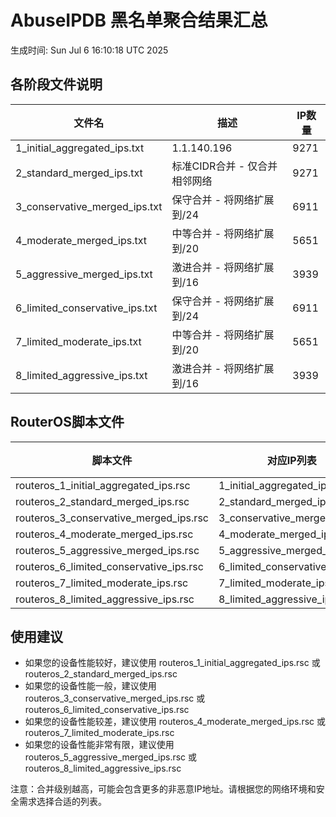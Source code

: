 # AbuseIPDB 黑名单聚合结果汇总
生成时间: Sun Jul  6 16:10:18 UTC 2025

## 各阶段文件说明

| 文件名 | 描述 | IP数量 |
|--------|------|--------|
| 1_initial_aggregated_ips.txt | 1.1.140.196 | 9271 |
| 2_standard_merged_ips.txt | 标准CIDR合并 - 仅合并相邻网络 | 9271 |
| 3_conservative_merged_ips.txt | 保守合并 - 将网络扩展到/24 | 6911 |
| 4_moderate_merged_ips.txt | 中等合并 - 将网络扩展到/20 | 5651 |
| 5_aggressive_merged_ips.txt | 激进合并 - 将网络扩展到/16 | 3939 |
| 6_limited_conservative_ips.txt | 保守合并 - 将网络扩展到/24 | 6911 |
| 7_limited_moderate_ips.txt | 中等合并 - 将网络扩展到/20 | 5651 |
| 8_limited_aggressive_ips.txt | 激进合并 - 将网络扩展到/16 | 3939 |

## RouterOS脚本文件

| 脚本文件 | 对应IP列表 | IP数量 |
|----------|------------|--------|
| routeros_1_initial_aggregated_ips.rsc | 1_initial_aggregated_ips.txt | 9271 |
| routeros_2_standard_merged_ips.rsc | 2_standard_merged_ips.txt | 9271 |
| routeros_3_conservative_merged_ips.rsc | 3_conservative_merged_ips.txt | 6911 |
| routeros_4_moderate_merged_ips.rsc | 4_moderate_merged_ips.txt | 5651 |
| routeros_5_aggressive_merged_ips.rsc | 5_aggressive_merged_ips.txt | 3939 |
| routeros_6_limited_conservative_ips.rsc | 6_limited_conservative_ips.txt | 6911 |
| routeros_7_limited_moderate_ips.rsc | 7_limited_moderate_ips.txt | 5651 |
| routeros_8_limited_aggressive_ips.rsc | 8_limited_aggressive_ips.txt | 3939 |

## 使用建议

- 如果您的设备性能较好，建议使用 routeros_1_initial_aggregated_ips.rsc 或 routeros_2_standard_merged_ips.rsc
- 如果您的设备性能一般，建议使用 routeros_3_conservative_merged_ips.rsc 或 routeros_6_limited_conservative_ips.rsc
- 如果您的设备性能较差，建议使用 routeros_4_moderate_merged_ips.rsc 或 routeros_7_limited_moderate_ips.rsc
- 如果您的设备性能非常有限，建议使用 routeros_5_aggressive_merged_ips.rsc 或 routeros_8_limited_aggressive_ips.rsc

注意：合并级别越高，可能会包含更多的非恶意IP地址。请根据您的网络环境和安全需求选择合适的列表。
